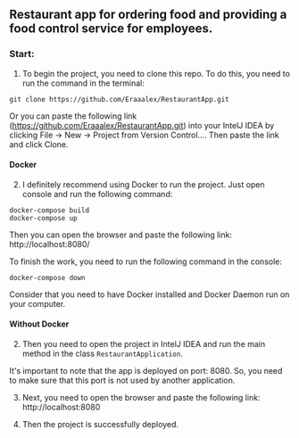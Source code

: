 ## Restaurant app for ordering food and providing a food control service for employees.

### Start:

1. To begin the project, you need to clone this repo. To do this, you need to run the command in the terminal:

```git
git clone https://github.com/Eraaalex/RestaurantApp.git
```

Or you can paste the following link (https://github.com/Eraaalex/RestaurantApp.git) into your IntelJ IDEA 
by clicking File -> New -> Project from Version Control.... Then paste the link and click Clone.

#### Docker

2. I definitely recommend using Docker to run the project. Just open console and run the following command:

```Docker
docker-compose build
docker-compose up
```

Then you can open the browser and paste the following link: http://localhost:8080/

To finish the work, you need to run the following command in the console:

```Docker
docker-compose down
```

Consider that you need to have Docker installed and Docker Daemon run on your computer.

#### Without Docker

2. Then you need to open the project in IntelJ IDEA and run the main method in the class `RestaurantApplication`.

It's important to note that the app is deployed on port: 8080. So, you need to make sure that this port is not used by another application.

3. Next, you need to open the browser and paste the following link: http://localhost:8080

4. Then the project is successfully deployed.

